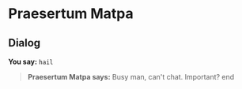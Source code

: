 # Praesertum Matpa
## Dialog

**You say:** `hail`



>**Praesertum Matpa says:** Busy man, can't chat. Important?
end
